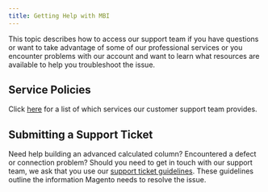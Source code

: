 ```yaml
---
title: Getting Help with MBI
---
```


This topic describes how to access our support team if you have questions or want to take advantage of some of our professional services or you encounter problems with our account and want to learn what resources are available to help you troubleshoot the issue.

## Service Policies

Click [here](https://support.magento.com/hc/en-us/articles/360016730811) for a list of which services our customer support team provides.

## Submitting a Support Ticket

Need help building an advanced calculated column? Encountered a defect or connection problem? Should you need to get in touch with our support team, we ask that you use our [support ticket guidelines](https://support.magento.com/hc/en-us/articles/360016730351). These guidelines outline the information Magento needs to resolve the issue.
